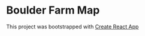 # Boulder Farm Map



This project was bootstrapped with [Create React App](https://github.com/facebook/create-react-app)
